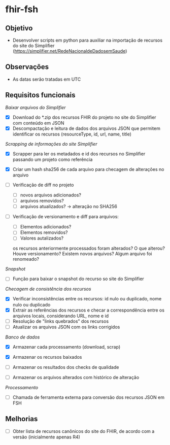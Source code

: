 # fhir-fsh

## Objetivo
* Desenvolver scripts em python para auxiliar na importação de recursos do site do Simplifier (https://simplifier.net/RedeNacionaldeDadosemSaude)

## Observações
* As datas serão tratadas em UTC

## Requisitos funcionais
*Baixar arquivos do Simplifier*
- [x] Download do *.zip dos recursos FHIR do projeto no site do Simplifier com conteúdo em JSON
- [x] Descompactação e leitura de dados dos arquivos JSON que permitem identificar os recursos (resourceType, id, url, name, title)

*Scrapping de informações do site Simplifier*
- [x] Scrapper para ler os metadados e id dos recursos no Simplifier passando um projeto como referência

- [x] Criar um hash sha256 de cada arquivo para checagem de alterações no arquivo

- [ ] Verificação de diff no projeto
    - [ ] novos arquivos adicionados?
    - [ ] arquivos removidos?
    - [ ] arquivos atualizados? -> alteração no SHA256

- [ ] Verificação de versionamento e diff para arquivos: 
    - [ ] Elementos adicionados?
    - [ ] Elementos removidos?
    - [ ] Valores autalizados?

    os recursos anteriormente processados foram alterados? O que alterou? Houve versionamento? Existem novos arquivos? Algum arquivo foi renomeado?

*Snapshot*
- [ ] Função para baixar o snapshot do recurso so site do Simplifier

*Checagem de consistência dos recursos* 

- [x] Verificar inconsistências entre os recursos: id nulo ou duplicado, nome nulo ou duplicado
- [X] Extrair as referências dos recursos e checar a correspondência entre os arquivos locais, considerando URL, nome e id
- [ ] Resolução de "links quebrados" dos recursos 
- [ ] Atualizar os arquivos JSON com os links corrigidos

*Banco de dados*
- [x] Armazenar cada processamento (download, scrap)
- [x] Armazenar os recursos baixados
- [ ] Armazenar os resultados dos checks de qualidade
- [ ] Armazenar os arquivos alterados com histórico de alteração


*Processamento*
- [ ] Chamada de ferramenta externa para conversão dos recursos JSON em FSH



## Melhorias
- [ ] Obter lista de recursos canônicos do site do FHIR, de acordo com a versão (inicialmente apenas R4)
